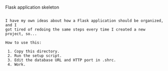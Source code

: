 Flask application skeleton
~~~~~~~~~~~~~~~~~~~~~~~~~~

I have my own ideas about how a Flask application should be organized, and I
got tired of redoing the same steps every time I created a new project, so...

How to use this:

 1. Copy this directory.
 2. Run the setup script.
 3. Edit the database URL and HTTP port in .shrc.
 4. Work.
